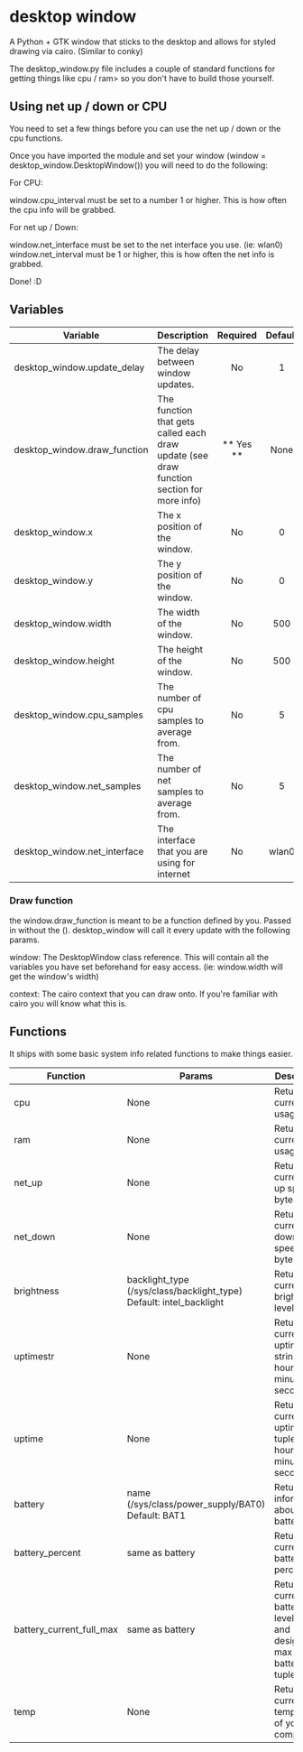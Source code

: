 # desktop window

A Python + GTK window that sticks to the desktop and allows for styled drawing via cairo. (Similar to conky)

The desktop_window.py file includes a couple of standard functions for getting things like cpu / ram> so you don't
have to build those yourself.

## Using net up / down or CPU

You need to set a few things before you can use the net up / down or the cpu functions.

Once you have imported the module and set your window (window = desktop_window.DesktopWindow()) you will need to do the following:

For CPU:

window.cpu_interval must be set to a number 1 or higher.
This is how often the cpu info will be grabbed.

For net up / Down:

window.net_interface must be set to the net interface you use. (ie: wlan0)
window.net_interval must be 1 or higher, this is how often the net info is grabbed.

Done! :D

## Variables

| Variable                           | Description                                                 | Required  | Default |
|------------------------------------|-------------------------------------------------------------|   :---:   |  :---:  |
| desktop_window.update_delay        | The delay between window updates.                           | No  | 1       |
| desktop_window.draw_function       | The function that gets called each draw update (see draw function section for more info) | ** Yes ** | None    |
| desktop_window.x                   | The x position of the window.                               | No  | 0       |
| desktop_window.y                   | The y position of the window.                               | No  | 0       |
| desktop_window.width               | The width of the window.                                    | No  | 500     |
| desktop_window.height              | The height of the window.                                   | No  | 500     |
| desktop_window.cpu_samples         | The number of cpu samples to average from.                  | No  | 5       |
| desktop_window.net_samples         | The number of net samples to average from.                  | No  | 5       |
| desktop_window.net_interface       | The interface that you are using for internet             | No  | wlan0   |

### Draw function

the window.draw_function is meant to be a function defined by you. Passed in without the (). desktop_window will call it
every update with the following params.

window:     The DesktopWindow class reference. This will contain all the variables you have set beforehand for easy access.
            (ie: window.width will get the window's width)

context:    The cairo context that you can draw onto. If you're familiar with cairo you will know what this is.


## Functions

It ships with some basic system info related functions to make things easier.

| Function                   | Params               | Description                                                            |
|----------------------------|----------------------|------------------------------------------------------------------------|
| cpu                        | None                 | Returns the current cpu usage.                                         |
| ram                        | None                 | Returns the current ram usage.                                         |
| net_up                     | None                 | Returns the current net up speed in bytes.                             |
| net_down                   | None                 | Returns the current net down speed in bytes.                           |
| brightness                 | backlight_type (/sys/class/backlight_type) Default: intel_backlight | Returns the current brightness level. |
| uptimestr                  | None                 | Returns the current uptime as a string, days hours minutes and seconds |
| uptime                     | None                 | Returns the current uptime as a tuple (days, hours, minutes, seconds)  |
| battery                    | name (/sys/class/power_supply/BAT0) Default: BAT1 | Returns information about the battery     |
| battery_percent            | same as battery      | Returns the current battery percentage                                 |
| battery_current_full_max   | same as battery      | Returns the current battery level, full and designed max of the battery as a tuple   |
| temp                       | None                 | Returns the current temperature of your computer                       |